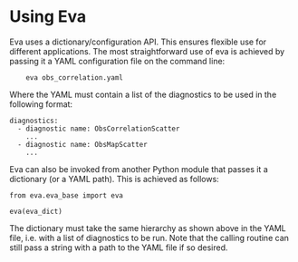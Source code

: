 # Using Eva

Eva uses a dictionary/configuration API. This ensures flexible use for different applications. The
most straightforward use of eva is achieved by passing it a YAML configuration file on the command
line:

```
	eva obs_correlation.yaml
```

Where the YAML must contain a list of the diagnostics to be used in the following format:

```
diagnostics:
  - diagnostic name: ObsCorrelationScatter
    ...
  - diagnostic name: ObsMapScatter
    ...
```

Eva can also be invoked from another Python module that passes it a dictionary (or a YAML path).
This is achieved as follows:

```
from eva.eva_base import eva

eva(eva_dict)
```

The dictionary must take the same hierarchy as shown above in the YAML file, i.e. with a list of
diagnostics to be run. Note that the calling routine can still pass a string with a path to the YAML
file if so desired.

